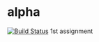 # alpha 
[![Build Status](https://travis-ci.org/timoweave/alpha.svg?branch=master)](https://travis-ci.org/timoweave/alpha)
1st assignment
